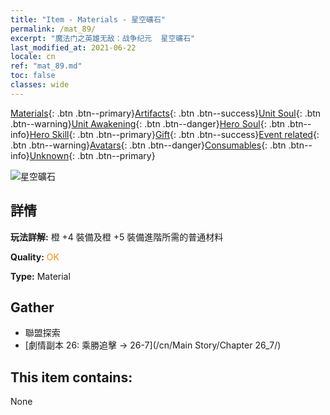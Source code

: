 ```yaml
---
title: "Item - Materials - 星空礦石"
permalink: /mat_89/
excerpt: "魔法门之英雄无敌：战争纪元  星空礦石"
last_modified_at: 2021-06-22
locale: cn
ref: "mat_89.md"
toc: false
classes: wide
---
```

 [Materials](/ItemsCN/){: .btn .btn--primary}[Artifacts](/ItemsCN/Artifacts/){: .btn .btn--success}[Unit Soul](/ItemsCN/UnitSoul/){: .btn .btn--warning}[Unit Awakening](/ItemsCN/UnitAwakening/){: .btn .btn--danger}[Hero Soul](/ItemsCN/HeroSoul/){: .btn .btn--info}[Hero Skill](/ItemsCN/HeroSkill/){: .btn .btn--primary}[Gift](/ItemsCN/Gift/){: .btn .btn--success}[Event related](/ItemsCN/Events/){: .btn .btn--warning}[Avatars](/ItemsCN/Avatars/){: .btn .btn--danger}[Consumables](/ItemsCN/Consumables/){: .btn .btn--info}[Unknown](/ItemsCN/Unknown/){: .btn .btn--primary}

 ![星空礦石](/images/t/i_cailiao_kuangshi3.png)

## 詳情
 **玩法詳解:** 橙 +4 裝備及橙 +5 裝備進階所需的普通材料

 **Quality:** <span style="color: #FF8C00">OK</span>

 **Type:** Material

## Gather

*    聯盟探索 
*    [劇情副本 26: 乘勝追擊 -> 26-7](/cn/Main Story/Chapter 26_7/) 

## This item contains:

  None

